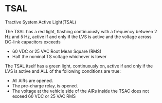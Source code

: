 # TSAL
Tractive System Active Light(TSAL)

The TSAL has a red light, flashing continuously with a frequency between 2 Hz and 5 Hz, active if and only if the LVS is active and the voltage across DC-link capacitors exceeds
- 60 VDC or 25 VAC Root Mean Square (RMS)
- Half the nominal TS voltage whichever is lower

The TSAL itself has a green light, continuously on, active if and only if the LVS is active and ALL of the following conditions are true:
- All AIRs are opened.
- The pre-charge relay, is opened.
- The voltage at the vehicle side of the AIRs inside the TSAC does not exceed 60 VDC or 25 VAC RMS
